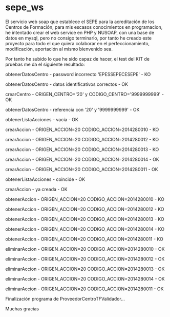 # sepe_ws
El servicio web soap que establece el SEPE para la acreditación de los Centros de Formación, para mis escasos conocimientos en programacion, he intentado crear el web service en PHP y NUSOAP, con una base de datos en mysql, pero no consigo terminarlo, por tanto he creado este proyecto para todo el que quiera colaborar en el perfeccionamiento, modificación, aportación al mismo bienvenido sea. 

Por tanto he subido lo que he sido capaz de hacer, el test del KIT de pruebas me da el siguiente resultado:

obtenerDatosCentro     -     password incorrecto 'EPESSEPECESEPE'     -      KO

obtenerDatosCentro     -     datos identificativos correctos     -     OK

crearCentro     -     ORIGEN_CENTRO='20' y CODIGO_CENTRO='9999999999'    -     OK

obtenerDatosCentro     -     referencia con '20' y '9999999999'    -     OK

obtenerListaAcciones     -     vacía     -     OK

crearAccion     -     ORIGEN_ACCION=20 CODIGO_ACCION=2014280010     -      KO

crearAccion     -     ORIGEN_ACCION=20 CODIGO_ACCION=2014280012     -      KO

crearAccion     -     ORIGEN_ACCION=20 CODIGO_ACCION=2014280013     -      KO

crearAccion     -     ORIGEN_ACCION=20 CODIGO_ACCION=2014280014     -     OK

crearAccion     -     ORIGEN_ACCION=20 CODIGO_ACCION=2014280011     -     OK

obtenerListaAcciones     -     coincide     -     OK

crearAccion     -     ya creada     -     OK

obtenerAccion     -     ORIGEN_ACCION=20 CODIGO_ACCION=2014280010     -      KO

obtenerAccion     -     ORIGEN_ACCION=20 CODIGO_ACCION=2014280012     -      KO

obtenerAccion     -     ORIGEN_ACCION=20 CODIGO_ACCION=2014280013     -      KO

obtenerAccion     -     ORIGEN_ACCION=20 CODIGO_ACCION=2014280014     -      KO

obtenerAccion     -     ORIGEN_ACCION=20 CODIGO_ACCION=2014280011     -      KO

eliminarAccion     -     ORIGEN_ACCION=20 CODIGO_ACCION=2014280010     -     OK

eliminarAccion     -     ORIGEN_ACCION=20 CODIGO_ACCION=2014280012     -     OK

eliminarAccion     -     ORIGEN_ACCION=20 CODIGO_ACCION=2014280013     -     OK

eliminarAccion     -     ORIGEN_ACCION=20 CODIGO_ACCION=2014280014     -     OK

eliminarAccion     -     ORIGEN_ACCION=20 CODIGO_ACCION=2014280011     -     OK

Finalización programa de ProveedorCentroTFValidador...

Muchas gracias 
